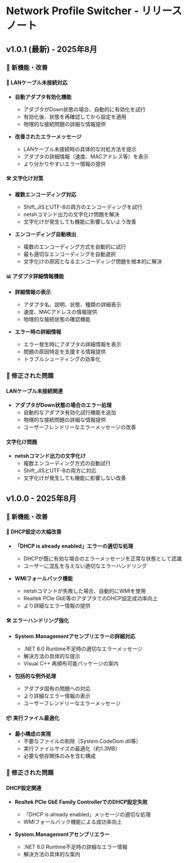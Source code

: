 # Network Profile Switcher - リリースノート

## v1.0.1 (最新) - 2025年8月

### 🎉 新機能・改善

#### 🔧 LANケーブル未接続対応
- **自動アダプタ有効化機能**
  - アダプタがDown状態の場合、自動的に有効化を試行
  - 有効化後、状態を再確認してから設定を適用
  - 物理的な接続問題の詳細な情報提供

- **改善されたエラーメッセージ**
  - LANケーブル未接続時の具体的な対処方法を提示
  - アダプタの詳細情報（速度、MACアドレス等）を表示
  - より分かりやすいエラー情報の提供

#### 🛠️ 文字化け対策
- **複数エンコーディング対応**
  - Shift_JISとUTF-8の両方のエンコーディングを試行
  - netshコマンド出力の文字化け問題を解決
  - 文字化けが発生しても機能に影響しないよう改善

- **エンコーディング自動検出**
  - 複数のエンコーディング方式を自動的に試行
  - 最も適切なエンコーディングを自動選択
  - 文字化けの原因となるエンコーディング問題を根本的に解決

#### 📊 アダプタ詳細情報機能
- **詳細情報の表示**
  - アダプタ名、説明、状態、種類の詳細表示
  - 速度、MACアドレスの情報提供
  - 物理的な接続状態の確認機能

- **エラー時の詳細情報**
  - エラー発生時にアダプタの詳細情報を表示
  - 問題の原因特定を支援する情報提供
  - トラブルシューティングの効率化

### 🐛 修正された問題

#### LANケーブル未接続関連
- **アダプタがDown状態の場合のエラー処理**
  - 自動的なアダプタ有効化試行機能を追加
  - 物理的な接続問題の詳細な情報提供
  - ユーザーフレンドリーなエラーメッセージの改善

#### 文字化け問題
- **netshコマンド出力の文字化け**
  - 複数エンコーディング方式の自動試行
  - Shift_JISとUTF-8の両方に対応
  - 文字化けが発生しても機能に影響しない改善

## v1.0.0 - 2025年8月

### 🎉 新機能・改善

#### 🔧 DHCP設定の大幅改善
- **「DHCP is already enabled」エラーの適切な処理**
  - DHCPが既に有効な場合のエラーメッセージを正常な状態として認識
  - ユーザーに混乱を与えない適切なエラーハンドリング

- **WMIフォールバック機能**
  - netshコマンドが失敗した場合、自動的にWMIを使用
  - Realtek PCIe GbE等のアダプタでのDHCP設定成功率向上
  - より詳細なエラー情報の提供

#### 🛠️ エラーハンドリング強化
- **System.Managementアセンブリエラーの詳細対応**
  - .NET 6.0 Runtime不足時の適切なエラーメッセージ
  - 解決方法の具体的な提示
  - Visual C++ 再頒布可能パッケージの案内

- **包括的な例外処理**
  - アダプタ固有の問題への対応
  - より詳細なエラー情報の表示
  - ユーザーフレンドリーなエラーメッセージ

#### 📦 実行ファイル最適化
- **最小構成の実現**
  - 不要なファイルの削除（System.CodeDom.dll等）
  - 実行ファイルサイズの最適化（約1.3MB）
  - 必要な依存関係のみを含む構成

### 🐛 修正された問題

#### DHCP設定関連
- **Realtek PCIe GbE Family ControllerでのDHCP設定失敗**
  - 「DHCP is already enabled」メッセージの適切な処理
  - WMIフォールバック機能による成功率向上

- **System.Managementアセンブリエラー**
  - .NET 6.0 Runtime不足時の詳細なエラー情報
  - 解決方法の具体的な案内